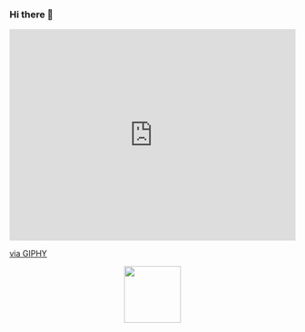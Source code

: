 ### Hi there 👋

<!--
**Eyasuk/Eyasuk** is a ✨ _special_ ✨ repository because its `README.md` (this file) appears on your GitHub profile.

Here are some ideas to get you started:

- 🔭 I’m currently working on ...
- 🌱 I’m currently learning ...
- 👯 I’m looking to collaborate on ...
- 🤔 I’m looking for help with ...
- 💬 Ask me about ...
- 📫 How to reach me: ...
- 😄 Pronouns: ...
- ⚡ Fun fact: ...
-->
<div style="width:100%;height:0;padding-bottom:74%;position:relative;"><iframe src="https://giphy.com/embed/3o7abkwfIVAeDT6RSU" width="100%" height="100%" style="position:absolute" frameBorder="0" class="giphy-embed" allowFullScreen></iframe></div><p><a href="https://giphy.com/gifs/angry-nerd-nog-3o7abkwfIVAeDT6RSU">via GIPHY</a></p>
<div id="header" align="center">
  <img src="[https://media.giphy.com/media/M9gbBd9nbDrOTu1Mqx/giphy.gif](https://giphy.com/gifs/angry-nerd-nog-3o7abkwfIVAeDT6RSU)https://giphy.com/gifs/angry-nerd-nog-3o7abkwfIVAeDT6RSU" width="100"/>
</div>
